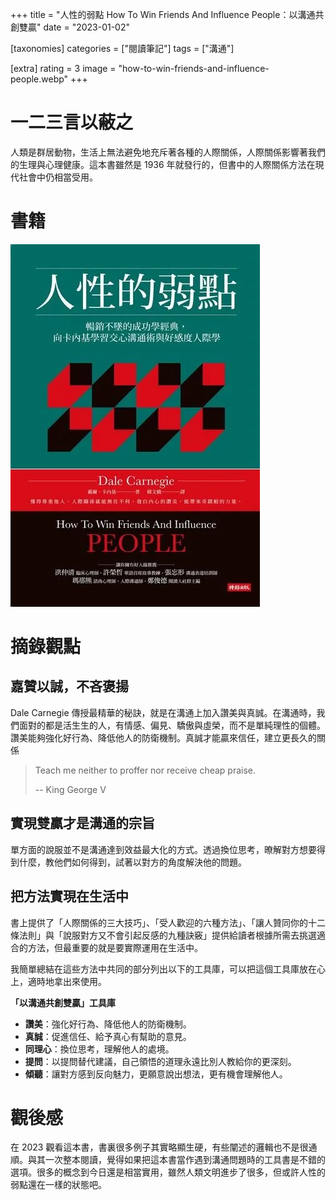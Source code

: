 +++
title = "人性的弱點 How To Win Friends And Influence People：以溝通共創雙贏"
date = "2023-01-02"

[taxonomies]
categories = ["閱讀筆記"]
tags = ["溝通"]

[extra]
rating = 3
image = "how-to-win-friends-and-influence-people.webp"
+++

# 一二三言以蔽之

人類是群居動物，生活上無法避免地充斥著各種的人際關係，人際關係影響著我們的生理與心理健康。這本書雖然是 1936 年就發行的，但書中的人際關係方法在現代社會中仍相當受用。

# 書籍

![](how-to-win-friends-and-influence-people.webp)

# 摘錄觀點

## 嘉贊以誠，不吝褒揚

Dale Carnegie 傳授最精華的秘訣，就是在溝通上加入讚美與真誠。在溝通時，我們面對的都是活生生的人，有情感、偏見、驕傲與虛榮，而不是單純理性的個體。讚美能夠強化好行為、降低他人的防衛機制。真誠才能贏來信任，建立更長久的關係

> Teach me neither to proffer nor receive cheap praise.
>
> -- King George V

## 實現雙贏才是溝通的宗旨

單方面的說服並不是溝通達到效益最大化的方式。透過換位思考，暸解對方想要得到什麼，教他們如何得到，試著以對方的角度解決他的問題。

## 把方法實現在生活中

書上提供了「人際關係的三大技巧」、「受人歡迎的六種方法」、「讓人贊同你的十二條法則」與「說服對方又不會引起反感的九種訣竅」提供給讀者根據所需去挑選適合的方法，但最重要的就是要實際運用在生活中。

我簡單總結在這些方法中共同的部分列出以下的工具庫，可以把這個工具庫放在心上，適時地拿出來使用。

**「以溝通共創雙贏」工具庫**
* **讚美**：強化好行為、降低他人的防衛機制。
* **真誠**：促進信任、給予真心有幫助的意見。
* **同理心**：換位思考，理解他人的處境。
* **提問**：以提問替代建議，自己領悟的道理永遠比別人教給你的更深刻。
* **傾聽**：讓對方感到反向魅力，更願意說出想法，更有機會理解他人。

# 觀後感

在 2023 觀看這本書，書裏很多例子其實略顯生硬，有些闡述的邏輯也不是很通順。與其一次整本閱讀，覺得如果把這本書當作遇到溝通問題時的工具書是不錯的選項。很多的概念到今日還是相當實用，雖然人類文明進步了很多，但或許人性的弱點還在一樣的狀態吧。
